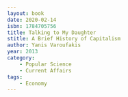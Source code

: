 ```yaml
---
layout: book
date: 2020-02-14
isbn: 1784705756
title: Talking to My Daughter
stitle: A Brief History of Capitalism
author: Yanis Varoufakis
year: 2013
category:
    - Popular Science
    - Current Affairs
tags:
    - Economy
---
```

